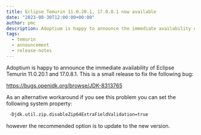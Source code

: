 ```yaml
---
title: Eclipse Temurin 11.0.20.1, 17.0.8.1 now available
date: "2023-08-30T12:00:00+00:00"
author: pmc
description: Adoptium is happy to announce the immediate availability of Eclipse Temurin 11.0.20.1 and 17.0.8.1. As always, all binaries are thoroughly tested and available free of charge without usage restrictions on a wide range of platforms.
tags:
  - temurin
  - announcement
  - release-notes
---
```


Adoptium is happy to announce the immediate availability of Eclipse Temurin 11.0.20.1 and
17.0.8.1. This is a small release to fix the following bug:

https://bugs.openjdk.org/browse/JDK-8313765

As an alternative workaround if you see this problem you can set the
following system property:

```sh
 -Djdk.util.zip.disableZip64ExtraFieldValidation=true
```

however the recommended option is to update to the new version.
